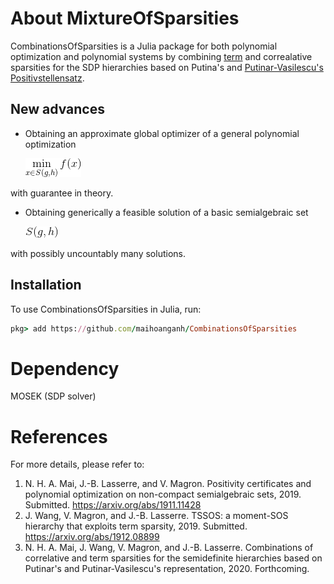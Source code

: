 # About MixtureOfSparsities
CombinationsOfSparsities is a Julia package for both polynomial optimization and polynomial systems by combining [term](https://github.com/wangjie212/TSSOS) and correalative sparsities for the SDP hierarchies based on Putina's and [Putinar-Vasilescu's Positivstellensatz](https://arxiv.org/abs/1911.11428). 
## New advances
- Obtaining an approximate global optimizer of a general polynomial optimization 

     ![POP](https://github.com/maihoanganh/PV_TSSOS/blob/master/images/POP.gif)

with guarantee in theory.
- Obtaining generically a feasible solution of a basic semialgebraic set 

    ![POP](https://github.com/maihoanganh/PV_TSSOS/blob/master/images/S.gif)

with possibly uncountably many solutions.
## Installation
To use CombinationsOfSparsities in Julia, run:
```ruby
pkg> add https://github.com/maihoanganh/CombinationsOfSparsities
```
# Dependency
MOSEK (SDP solver)

# References
For more details, please refer to:
1. N. H. A. Mai, J.-B. Lasserre, and V. Magron. Positivity certificates and polynomial optimization on non-compact semialgebraic sets, 2019. Submitted.
https://arxiv.org/abs/1911.11428
2. J. Wang, V. Magron, and J.-B. Lasserre. TSSOS: a moment-SOS hierarchy that exploits term sparsity, 2019. Submitted. 
https://arxiv.org/abs/1912.08899
3. N. H. A. Mai, J. Wang, V. Magron, and J.-B. Lasserre. Combinations of correlative and term sparsities for the semidefinite hierarchies based on Putinar's and Putinar-Vasilescu's representation, 2020. Forthcoming.
